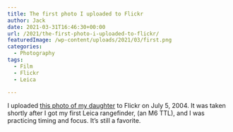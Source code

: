 ```yaml
---
title: The first photo I uploaded to Flickr
author: Jack
date: 2021-03-31T16:46:30+00:00
url: /2021/the-first-photo-i-uploaded-to-flickr/
featuredImage: /wp-content/uploads/2021/03/first.png
categories:
  - Photography
tags:
  - Film
  - Flickr
  - Leica

---
```

<!--kg-card-begin: html-->

I uploaded [this photo of my daughter][1] to Flickr on July 5, 2004. It was taken shortly after I got my first Leica rangefinder, (an M6 TTL), and I was practicing timing and focus. It&#8217;s still a favorite.

<!--kg-card-end: html-->

 [1]: https://www.flickr.com/photos/jbaty/62147/
